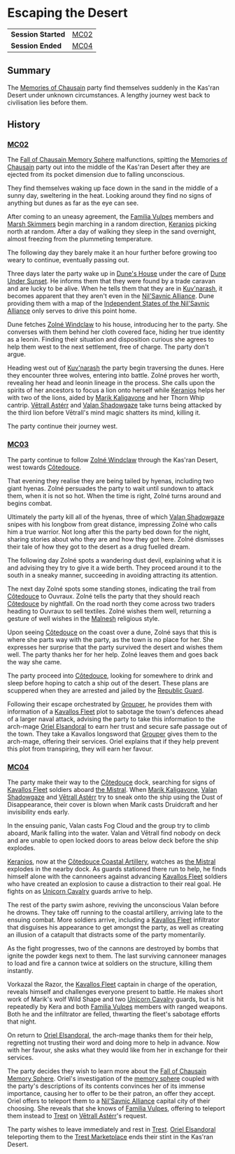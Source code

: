 # Escaping the Desert

|||
| --- | --- |
| **Session Started** | [MC02](../../sessions/MC02.md) | storyline.2
| **Session Ended** | [MC04](../../sessions/MC04.md) |

## Summary

The [Memories of Chausain](../../campaigns/C3-memories-of-chausain.md) party find themselves suddenly in the Kas'ran Desert under unknown circumstances. A lengthy journey west back to civilisation lies before them.

## History

### [MC02](../../sessions/MC02.md)

The [Fall of Chausain Memory Sphere](../../items/artifacts-of-oonar/memory-spheres/fall-of-chausain-memory-sphere.md) malfunctions, spitting the [Memories of Chausain](../../campaigns/C3-memories-of-chausain.md) party out into the middle of the Kas'ran Desert after they are ejected from its pocket dimension due to falling unconscious.

They find themselves waking up face down in the sand in the middle of a sunny day, sweltering in the heat. Looking around they find no signs of anything but dunes as far as the eye can see.

After coming to an uneasy agreement, the [Familia Vulpes](../../organisations/familia-vulpes.md) members and [Marsh Skimmers](../../organisations/marsh-skimmers.md) begin marching in a random direction, [Keranios](../../characters/keranios.md) picking north at random. After a day of walking they sleep in the sand overnight, almost freezing from the plummeting temperature.

The following day they barely make it an hour further before growing too weary to continue, eventually passing out.

Three days later the party wake up in [Dune's House](../../places/buildings/houses/dunes-house.md) under the care of [Dune Under Sunset](../../characters/dune-under-sunset.md). He informs them that they were found by a trade caravan and are lucky to be alive. When he tells them that they are in [Kuv'narash](../../places/villages/kuvnarash.md), it becomes apparent that they aren't even in the [Nil'Savnic Alliance](../../civilisations/nilsavnic-alliance/nilsavnic-alliance.md). Dune providing them with a map of the [Independent States of the Nil'Savnic Alliance](../../maps/independent-states-of-the-nilsavnic-alliance.md) only serves to drive this point home.

Dune fetches [Zolné Windclaw](../../characters/zolne-windclaw.md) to his house, introducing her to the party. She converses with them behind her cloth covered face, hiding her true identity as a leonin. Finding their situation and disposition curious she agrees to help them west to the next settlement, free of charge. The party don't argue.

Heading west out of [Kuv'narash](../../places/villages/kuvnarash.md) the party begin traversing the dunes. Here they encounter three wolves, entering into battle. Zolné proves her worth, revealing her head and leonin lineage in the process. She calls upon the spirits of her ancestors to focus a lion onto herself while [Keranios](../../characters/keranios.md) helps her with two of the lions, aided by [Marik Kaligavone](../../characters/marik-kaligavone.md) and her Thorn Whip cantrip. [Vētrall Astérr](../../characters/vetrall-asterr.md) and [Valan Shadowgaze](../../characters/valan-shadowgaze.md) take turns being attacked by the third lion before Vētrall's mind magic shatters its mind, killing it.

The party continue their journey west.

### [MC03](../../sessions/MC03.md)

The party continue to follow [Zolné Windclaw](../../characters/zolne-windclaw.md) through the Kas'ran Desert, west towards [Côtedouce](../../places/towns/cotedouce.md).

That evening they realise they are being tailed by hyenas, including two giant hyenas. Zolné persuades the party to wait until sundown to attack them, when it is not so hot. When the time is right, Zolné turns around and begins combat.

Ultimately the party kill all of the hyenas, three of which [Valan Shadowgaze](../../characters/valan-shadowgaze.md) snipes with his longbow from great distance, impressing Zolné who calls him a true warrior. Not long after this the party bed down for the night, sharing stories about who they are and how they got here. Zolné dismisses their tale of how they got to the desert as a drug fuelled dream.

The following day Zolné spots a wandering dust devil, explaining what it is and advising they try to give it a wide berth. They proceed around it to the south in a sneaky manner, succeeding in avoiding attracting its attention.

The next day Zolné spots some standing stones, indicating the trail from [Côtedouce](../../places/towns/cotedouce.md) to Ouvraux. Zolné tells the party that they should reach [Côtedouce](../../places/towns/cotedouce.md) by nightfall. On the road north they come across two traders heading to Ouvraux to sell textiles. Zolné wishes them well, returning a gesture of well wishes in the [Malnesh](../../gods/deities/malnesh.md) religious style.

Upon seeing [Côtedouce](../../places/towns/cotedouce.md) on the coast over a dune, Zolné says that this is where she parts way with the party, as the town is no place for her. She expresses her surprise that the party survived the desert and wishes them well. The party thanks her for her help. Zolné leaves them and goes back the way she came.

The party proceed into [Côtedouce](../../places/towns/cotedouce.md), looking for somewhere to drink and sleep before hoping to catch a ship out of the desert. These plans are scuppered when they are arrested and jailed by the [Republic Guard](../../organisations/guards/republic-guard.md).

Following their escape orchestrated by [Grouper](../../characters/grouper.md), he provides them with information of a [Kavallos Fleet](../../civilisations/kavallos-fleet/kavallos-fleet.md) plot to sabotage the town's defences ahead of a larger naval attack, advising the party to take this information to the arch-mage [Oriel Elsandoral](../../characters/oriel-elsandoral.md) to earn her trust and secure safe passage out of the town. They take a Kavallos longsword that [Grouper](../../characters/grouper.md) gives them to the arch-mage, offering their services. Oriel explains that if they help prevent this plot from transpiring, they will earn her favour.

### [MC04](../../sessions/MC04.md)

The party make their way to the [Côtedouce](../../places/towns/cotedouce.md) dock, searching for signs of [Kavallos Fleet](../../civilisations/kavallos-fleet/kavallos-fleet.md) soldiers aboard [the Mistral](../../places/ships/the-mistral.md). When [Marik Kaligavone](../../characters/marik-kaligavone.md), [Valan Shadowgaze](../../characters/valan-shadowgaze.md) and [Vētrall Astérr](../../characters/vetrall-asterr.md) try to sneak onto the ship using the Dust of Disappearance, their cover is blown when Marik casts Druidcraft and her invisibility ends early.

In the ensuing panic, Valan casts Fog Cloud and the group try to climb aboard, Marik falling into the water. Valan and Vētrall find nobody on deck and are unable to open locked doors to areas below deck before the ship explodes.

[Keranios](../../characters/keranios.md), now at the [Côtedouce Coastal Artillery](../../places/structures/cotedouce-coastal-artillery.md), watches as [the Mistral](../../places/ships/the-mistral.md) explodes in the nearby dock. As guards stationed there run to help, he finds himself alone with the cannoneers against advancing [Kavallos Fleet](../../civilisations/kavallos-fleet/kavallos-fleet.md) soldiers who have created an explosion to cause a distraction to their real goal. He fights on as [Unicorn Cavalry](../../organisations/guards/unicorn-cavalry.md) guards arrive to help.

The rest of the party swim ashore, reviving the unconscious Valan before he drowns. They take off running to the coastal artillery, arriving late to the ensuing combat. More soldiers arrive, including a [Kavallos Fleet](../../civilisations/kavallos-fleet/kavallos-fleet.md) infiltrator that disguises his appearance to get amongst the party, as well as creating an illusion of a catapult that distracts some of the party momentarily.

As the fight progresses, two of the cannons are destroyed by bombs that ignite the powder kegs next to them. The last surviving cannoneer manages to load and fire a cannon twice at soldiers on the structure, killing them instantly.

Vorkazal the Razor, the [Kavallos Fleet](../../civilisations/kavallos-fleet/kavallos-fleet.md) captain in charge of the operation, reveals himself and challenges everyone present to battle. He makes short work of Marik's wolf Wild Shape and two [Unicorn Cavalry](../../organisations/guards/unicorn-cavalry.md) guards, but is hit repeatedly by Kera and both [Familia Vulpes](../../organisations/familia-vulpes.md) members with ranged weapons. Both he and the infiltrator are felled, thwarting the fleet's sabotage efforts that night.

On return to [Oriel Elsandoral](../../characters/oriel-elsandoral.md), the arch-mage thanks them for their help, regretting not trusting their word and doing more to help in advance. Now with her favour, she asks what they would like from her in exchange for their services.

The party decides they wish to learn more about the [Fall of Chausain Memory Sphere](../../items/artifacts-of-oonar/memory-spheres/fall-of-chausain-memory-sphere.md). Oriel's investigation of the [memory sphere](../../items/artifacts-of-oonar/memory-spheres/memory-sphere.md) coupled with the party's descriptions of its contents convinces her of its immense importance, causing her to offer to be their patron, an offer they accept. Oriel offers to teleport them to a [Nil'Savnic Alliance](../../civilisations/nilsavnic-alliance/nilsavnic-alliance.md) capital city of their choosing. She reveals that she knows of [Familia Vulpes](../../organisations/familia-vulpes.md), offering to teleport them instead to [Trest](../../places/towns/trest.md) on [Vētrall Astérr](../../characters/vetrall-asterr.md)'s request.

The party wishes to leave immediately and rest in [Trest](../../places/towns/trest.md). [Oriel Elsandoral](../../characters/oriel-elsandoral.md) teleporting them to the [Trest Marketplace](../../places/structures/trest-marketplace.md) ends their stint in the Kas'ran Desert.
